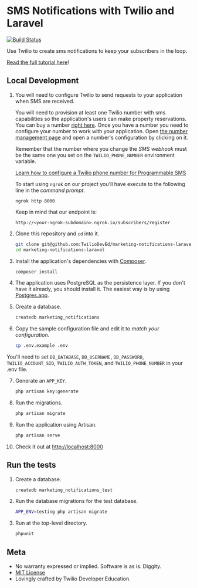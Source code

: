# SMS Notifications with Twilio and Laravel

[![Build Status](https://travis-ci.org/TwilioDevEd/marketing-notifications-laravel.svg)](https://travis-ci.org/TwilioDevEd/marketing-notifications-laravel)

Use Twilio to create sms notifications to keep your subscribers in the loop.

[Read the full tutorial here](https://www.twilio.com/docs/tutorials/walkthrough/marketing-notifications/php/laravel)!

## Local Development

1. You will need to configure Twilio to send requests to your application when SMS are received.

   You will need to provision at least one Twilio number with sms capabilities so the application's users can make property reservations. You can buy a number [right here](https://www.twilio.com/user/account/phone-numbers/search). Once you have a number you need to configure your number to work with your application. Open [the number management page](https://www.twilio.com/user/account/phone-numbers/incoming) and open a number's configuration by clicking on it.

   Remember that the number where you change the _SMS webhook_ must be the same one you set on the `TWILIO_PHONE_NUMBER` environment variable.

   [Learn how to configure a Twilio phone number for Programmable SMS](https://support.twilio.com/hc/en-us/articles/223136047-Configure-a-Twilio-Phone-Number-to-Receive-and-Respond-to-Messages)

   To start using `ngrok` on our project you'll have execute to the following line in the _command prompt_.

   ```
   ngrok http 8000
   ```

   Keep in mind that our endpoint is:

   ```
   http://<your-ngrok-subdomain>.ngrok.io/subscribers/register
   ```

2. Clone this repository and `cd` into it.

   ```bash
   git clone git@github.com:TwilioDevEd/marketing-notifications-laravel.git
   cd marketing-notifications-laravel
   ```

3. Install the application's dependencies with [Composer](https://getcomposer.org/).

   ```bash
   composer install
   ```

4. The application uses PostgreSQL as the persistence layer. If you don't have it already, you should install it. The easiest way is by using [Postgres.app](http://postgresapp.com/).

5. Create a database.

   ```bash
   createdb marketing_notifications
   ```

6. Copy the sample configuration file and edit it to _match your configuration_.

   ```bash
   cp .env.example .env
   ```

  You'll need to set `DB_DATABASE`, `DB_USERNAME`, `DB_PASSWORD`, `TWILIO_ACCOUNT_SID`, `TWILIO_AUTH_TOKEN`, and `TWILIO_PHONE_NUMBER` in your .env file.

7. Generate an `APP_KEY`.

   ```bash
   php artisan key:generate
   ```

8. Run the migrations.

   ```bash
   php artisan migrate
   ```

9. Run the application using Artisan.

   ```bash
   php artisan serve
   ```

10. Check it out at [http://localhost:8000](http://localhost:8000)

## Run the tests

1. Create a database.

   ```bash
   createdb marketing_notifications_test
   ```

2. Run the database migrations for the test database.

   ```bash
   APP_ENV=testing php artisan migrate
   ```

3. Run at the top-level directory.

   ```bash
   phpunit
   ```

## Meta

* No warranty expressed or implied. Software is as is. Diggity.
* [MIT License](http://www.opensource.org/licenses/mit-license.html)
* Lovingly crafted by Twilio Developer Education.
